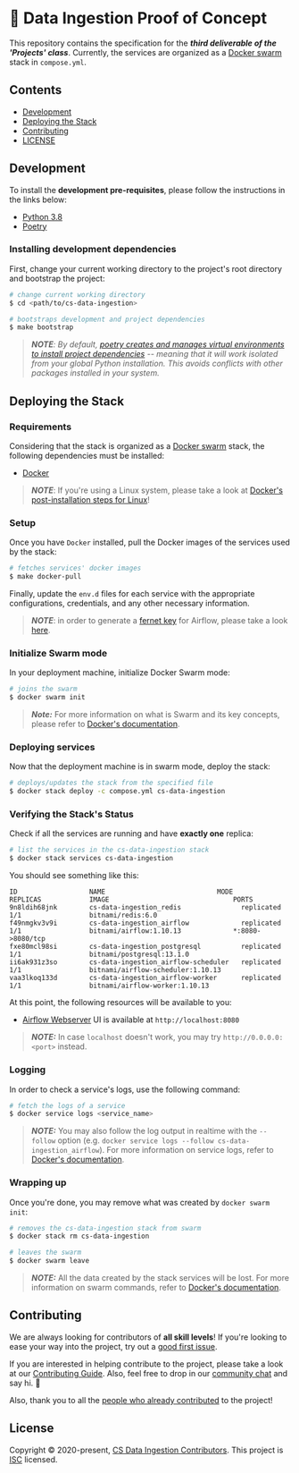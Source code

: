 # 📝 Data Ingestion Proof of Concept

This repository contains the specification for the _**third deliverable of the 'Projects' class**_. Currently, the services are organized as a [Docker swarm](https://docs.docker.com/engine/swarm/key-concepts/) stack in `compose.yml`.

## Contents

- [Development](#development)
- [Deploying the Stack](#deploying-the-stack)
- [Contributing](#contributing)
- [LICENSE](#license)

## Development

To install the **development pre-requisites**, please follow the instructions in the links below:

- [Python 3.8](https://www.python.org/downloads/)
- [Poetry](https://github.com/python-poetry/poetry#installation)

### Installing development dependencies

First, change your current working directory to the project's root directory and bootstrap the project:

```bash
# change current working directory
$ cd <path/to/cs-data-ingestion>

# bootstraps development and project dependencies
$ make bootstrap
```

>_**NOTE**: By default, [poetry creates and manages virtual environments to install project dependencies](https://python-poetry.org/docs/basic-usage/#using-your-virtual-environment) -- meaning that it will work isolated from your global Python installation. This avoids conflicts with other packages installed in your system._

## Deploying the Stack

### Requirements

Considering that the stack is organized as a [Docker swarm](https://docs.docker.com/engine/swarm/key-concepts/) stack, the following dependencies must be installed:

- [Docker](https://docs.docker.com/get-docker/)

>**_NOTE_**: If you're using a Linux system, please take a look at [Docker's post-installation steps for Linux](https://docs.docker.com/engine/install/linux-postinstall/)!

### Setup

Once you have `Docker` installed, pull the Docker images of the services used by the stack:

```bash
# fetches services' docker images
$ make docker-pull
```

Finally, update the `env.d` files for each service with the appropriate configurations, credentials, and any other necessary information.

>**_NOTE_**: in order to generate a [fernet key](https://airflow.readthedocs.io/en/stable/howto/secure-connections.html) for Airflow, please take a look [here](https://beau.click/airflow/fernet-key).

### Initialize Swarm mode

In your deployment machine, initialize Docker Swarm mode:

```bash
# joins the swarm
$ docker swarm init
```

> **_Note:_**  For more information on what is Swarm and its key concepts, please refer to [Docker's documentation](https://docs.docker.com/engine/swarm/key-concepts/).

### Deploying services

Now that the deployment machine is in swarm mode, deploy the stack:

```bash
# deploys/updates the stack from the specified file
$ docker stack deploy -c compose.yml cs-data-ingestion
```

### Verifying the Stack's Status

Check if all the services are running and have **exactly one** replica:

```bash
# list the services in the cs-data-ingestion stack
$ docker stack services cs-data-ingestion
```

You should see something like this:

```text
ID                  NAME                            MODE                REPLICAS            IMAGE                               PORTS
9n8ldih68jnk        cs-data-ingestion_redis               replicated          1/1                 bitnami/redis:6.0
f49nmgkv3v9i        cs-data-ingestion_airflow             replicated          1/1                 bitnami/airflow:1.10.13             *:8080->8080/tcp
fxe80mcl98si        cs-data-ingestion_postgresql          replicated          1/1                 bitnami/postgresql:13.1.0
ii6ak931z3so        cs-data-ingestion_airflow-scheduler   replicated          1/1                 bitnami/airflow-scheduler:1.10.13
vaa3lkoq133d        cs-data-ingestion_airflow-worker      replicated          1/1                 bitnami/airflow-worker:1.10.13
```

At this point, the following resources will be available to you:

- [Airflow Webserver](https://airflow.apache.org) UI is available at `http://localhost:8080`

>**_NOTE:_**  In case `localhost` doesn't work, you may try `http://0.0.0.0:<port>` instead.

### Logging

In order to check a service's logs, use the following command:

```bash
# fetch the logs of a service
$ docker service logs <service_name>
```

>**_NOTE:_**  You may also follow the log output in realtime with the `--follow` option (e.g. `docker service logs --follow cs-data-ingestion_airflow`). For more information on service logs, refer to [Docker's documentation](https://docs.docker.com/engine/reference/commandline/service_logs/).

### Wrapping up

Once you're done, you may remove what was created by `docker swarm init`:

```bash
# removes the cs-data-ingestion stack from swarm
$ docker stack rm cs-data-ingestion

# leaves the swarm
$ docker swarm leave
```

>**_NOTE:_**  All the data created by the stack services will be lost. For more information on swarm commands, refer to [Docker's documentation](https://docs.docker.com/engine/reference/commandline/swarm/).

## Contributing

We are always looking for contributors of **all skill levels**! If you're looking to ease your way into the project, try out a [good first issue](https://github.com/lcbm/cs-data-ingestion/labels/good%20first%20issue).

If you are interested in helping contribute to the project, please take a look at our [Contributing Guide](CONTRIBUTING.md). Also, feel free to drop in our [community chat](https://gitter.im/lcbm/community) and say hi. 👋

Also, thank you to all the [people who already contributed](https://github.com/lcbm/cs-data-ingestion/graphs/contributors) to the project!

## License

Copyright © 2020-present, [CS Data Ingestion Contributors](https://github.com/lcbm/cs-data-ingestion/graphs/contributors).
This project is [ISC](LICENSE) licensed.
